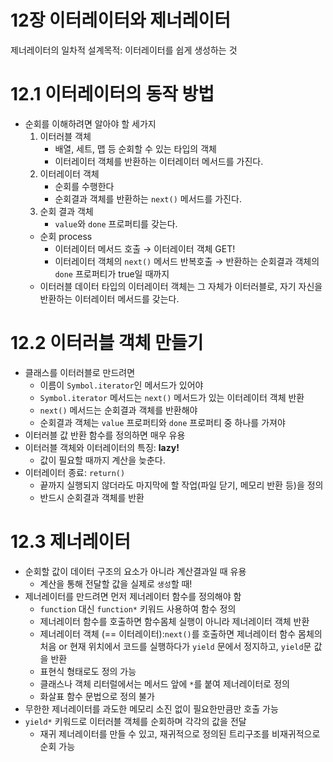 # 12장 이터레이터와 제너레이터


제너레이터의 일차적 설계목적: 이터레이터를 쉽게 생성하는 것


# 12.1 이터레이터의 동작 방법

- 순회를 이해하려면 알아야 할 세가지
    1. 이터러블 객체
        - 배열, 세트, 맵 등 순회할 수 있는 타입의 객체
        - 이터레이터 객체를 반환하는 이터레이터 메서드를 가진다.
    2. 이터레이터 객체
        - 순회를 수행한다
        - 순회결과 객체를 반환하는 `next()` 메서드를 가진다.
    3. 순회 결과 객체
        - `value`와 `done` 프로퍼티를 갖는다.
    - 순회 process
        - 이터레이터 메서드 호출 → 이터레이터 객체 GET!
        - 이터레이터 객체의 `next()` 메서드 반복호출 → 반환하는 순회결과 객체의 `done` 프로퍼티가 true일 때까지
    - 이터러블 데이터 타입의 이터레이터 객체는 그 자체가 이터러블로, 자기 자신을 반환하는 이터레이터 메서드를 갖는다.


# 12.2 이터러블 객체 만들기

- 클래스를 이터러블로 만드려면
    - 이름이 `Symbol.iterator`인 메서드가 있어야
    - `Symbol.iterator` 메서드는 `next()` 메서드가 있는 이터레이터 객체 반환
    - `next()` 메서드는 순회결과 객체를 반환해야
    - 순회결과 객체는 `value` 프로퍼티와 `done` 프로퍼티 중 하나를 가져야
- 이터러블 값 반환 함수를 정의하면 매우 유용
- 이터러블 객체와 이터레이터의 특징: **lazy!**
    - 값이 필요할 때까지 계산을 늦춘다.
- 이터레이터 종료: `return()`
    - 끝까지 실행되지 않더라도 마지막에 할 작업(파일 닫기, 메모리 반환 등)을 정의
    - 반드시 순회결과 객체를 반환


# 12.3 제너레이터

- 순회할 값이 데이터 구조의 요소가 아니라 계산결과일 때 유용
    - 계산을 통해 전달할 값을 실제로 `생성`할 때!
- 제너레이터를 만드려면 먼저 제너레이터 함수를 정의해야 함
    - `function` 대신 `function*` 키워드 사용하여 함수 정의
    - 제너레이터 함수를 호출하면 함수몸체 실행이 아니라 제너레이터 객체 반환
    - 제너레이터 객체 (==  이터레이터):`next()`를 호출하면 제너레이터 함수 몸체의 처음 or 현재 위치에서 코드를 실행하다가 `yield` 문에서 정지하고, `yield`문 값을 반환
    - 표현식 형태로도 정의 가능
    - 클래스나 객체 리터럴에서는 메서드 앞에 `*`를 붙여 제너레이터로 정의
    - 화살표 함수 문법으로 정의 불가
- 무한한 제너레이터를 과도한 메모리 소진 없이 필요한만큼만 호출 가능
- `yield*` 키워드로 이터러블 객체를 순회하며 각각의 값을 전달
    - 재귀 제너레이터를 만들 수 있고, 재귀적으로 정의된 트리구조를 비재귀적으로 순회 가능